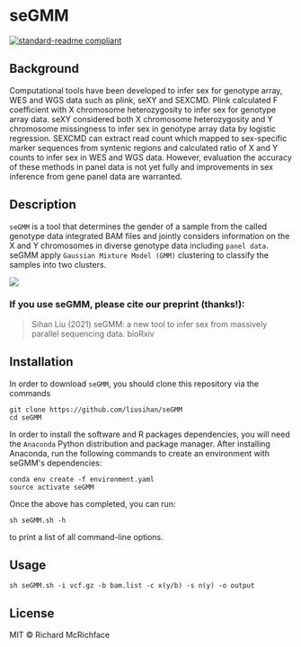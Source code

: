 # seGMM
[![standard-readme compliant](https://img.shields.io/badge/readme%20style-standard-brightgreen.svg?style=flat-square)](https://github.com/RichardLitt/standard-readme)

## Background
Computational tools have been developed to infer sex for genotype array, WES and WGS data such as plink, seXY and SEXCMD. Plink calculated F coefficient with X chromosome heterozygosity to infer sex for genotype array data. seXY considered both X chromosome heterozygosity and Y chromosome missingness to infer sex in genotype array data by logistic regression. SEXCMD can extract read count which mapped to sex-specific marker sequences from syntenic regions and calculated ratio of X and Y counts to infer sex in WES and WGS data. However, evaluation the accuracy of these methods in panel data is not yet fully and improvements in sex inference from gene panel data are warranted.

## Description
`seGMM` is a tool that determines the gender of a sample from the called genotype data integrated BAM files and jointly considers information on the X and Y chromosomes in diverse genotype data including `panel data`. seGMM apply `Gaussian Mixture Model (GMM)` clustering to classify the samples into two clusters.<br>

![](https://github.com/liusihan/seGMM/blob/main/Workflow.GIF)  

### If you use seGMM, please cite our preprint (thanks!):
>Sihan Liu (2021) seGMM: a new tool to infer sex from massively parallel sequencing data. bioRxiv

## Installation
In order to download `seGMM`, you should clone this repository via the commands

```
git clone https://github.com/liusihan/seGMM
cd seGMM
```
In order to install the software and R packages dependencies, you will need the `Anaconda` Python distribution and package manager. After installing Anaconda, run the following commands to create an environment with seGMM's dependencies:

```
conda env create -f environment.yaml
source activate seGMM
```

Once the above has completed, you can run:
```
sh seGMM.sh -h
```
to print a list of all command-line options. 

## Usage
```
sh seGMM.sh -i vcf.gz -b bam.list -c x(y/b) -s n(y) -o output
```

## License
MIT © Richard McRichface
